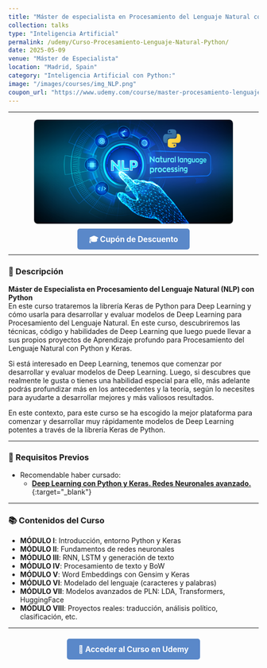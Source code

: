 ```yaml
---
title: "Máster de especialista en Procesamiento del Lenguaje Natural con Python"
collection: talks
type: "Inteligencia Artificial"
permalink: /udemy/Curso-Procesamiento-Lenguaje-Natural-Python/
date: 2025-05-09
venue: "Máster de Especialista"
location: "Madrid, Spain"
category: "Inteligencia Artificial con Python:"
image: "/images/courses/img_NLP.png"
coupon_url: "https://www.udemy.com/course/master-procesamiento-lenguaje-natural-nlp-python/?couponCode=AGO_2025"
---
```


<script type="application/ld+json">
{
  "@context": "https://schema.org",
  "@type": "Course",
  "name": "Máster de especialista en Procesamiento del Lenguaje Natural con Python",
  "description": "Máster en NLP con redes neuronales y deep learning en Python. Incluye proyectos con RNN, LSTM, Transformers y HuggingFace.",
  "provider": {
    "@type": "Organization",
    "name": "Udemy",
    "sameAs": "https://www.udemy.com"
  },
  "educationalCredentialAwarded": "Certificado de finalización",
  "inLanguage": "es",
  "url": "https://www.udemy.com/course/master-procesamiento-lenguaje-natural-nlp-python/?couponCode=AGO_2025",
  "image": "https://www.manuelcastillo.eu/images/courses/img_NLP.png",
  "offers": {
    "@type": "Offer",
    "url": "https://www.udemy.com/course/master-procesamiento-lenguaje-natural-nlp-python/?couponCode=AGO_2025",
    "priceCurrency": "USD",
    "price": "12.00",
    "availability": "https://schema.org/InStock",
    "validFrom": "2025-04-01",
    "category": "Education"
  },
  "hasCourseInstance": {
    "@type": "CourseInstance",
    "name": "Máster de especialista en Procesamiento del Lenguaje Natural con Python",
    "courseMode": "online",
    "courseWorkload": "PT30H",
    "inLanguage": "es",
    "startDate": "2025-05-09",
    "endDate": "2025-12-31",
    "eventAttendanceMode": "https://schema.org/OnlineEventAttendanceMode",
    "eventStatus": "https://schema.org/EventScheduled",
    "location": {
      "@type": "VirtualLocation",
      "url": "https://www.udemy.com"
    },
    "organizer": {
      "@type": "Organization",
      "name": "Udemy",
      "url": "https://www.udemy.com"
    },
    "performer": {
      "@type": "Person",
      "name": "Manuel Castillo-Cara"
    },
    "offers": {
      "@type": "Offer",
      "url": "https://www.udemy.com/course/master-procesamiento-lenguaje-natural-nlp-python/?couponCode=AGO_2025",
      "priceCurrency": "USD",
      "price": "12.00",
      "availability": "https://schema.org/InStock",
      "validFrom": "2025-04-01",
      "category": "Education"
    }
  }
}
</script>

<style>
.boton-udemy {
  background-color: #5a88c9;
  color: white;
  padding: 0.75em 1.5em;
  text-decoration: none !important;
  font-weight: bold;
  border-radius: 5px;
  font-size: 1.1em;
  transition: background-color 0.3s ease;
}
.boton-udemy:hover {
  background-color: #4e7abf;
  text-decoration: none !important;
}
.page__taxonomy {
  display: none !important;
}
</style>

---

<div style="text-align: center;">
  <img src="/images/courses/img_NLP.png" alt="Máster en NLP con Python" width="400" style="border-radius: 8px; border: 1px solid #ccc; margin-bottom: 1rem;">
</div>

<div style="text-align: center; margin-bottom: 1rem;">
  <a href="https://www.udemy.com/course/master-procesamiento-lenguaje-natural-nlp-python/?couponCode=AGO_2025" target="_blank" class="boton-udemy">
    🎓 Cupón de Descuento
  </a>
</div>

---

### 📘 Descripción

**Máster de Especialista en Procesamiento del Lenguaje Natural (NLP) con Python**  
En este curso trataremos la librería Keras de Python para Deep Learning y cómo usarla para desarrollar y evaluar modelos de Deep Learning para Procesamiento del Lenguaje Natural. En este curso, descubriremos las técnicas, código y habilidades de Deep Learning que luego puede llevar a sus propios proyectos de Aprendizaje profundo para Procesamiento del Lenguaje Natural con Python y Keras. 

Si está interesado en Deep Learning, tenemos que comenzar por desarrollar y evaluar modelos de Deep Learning. Luego, si descubres que realmente le gusta o tienes una habilidad especial para ello, más adelante podrás profundizar más en los antecedentes y la teoría, según lo necesites para ayudarte a desarrollar mejores y más valiosos resultados.

En este contexto, para este curso se ha escogido la mejor plataforma para comenzar y desarrollar muy rápidamente modelos de Deep Learning potentes a través de la librería Keras de Python.

---

### 🧠 Requisitos Previos

- Recomendable haber cursado:
  - [**Deep Learning con Python y Keras. Redes Neuronales avanzado.**](https://www.udemy.com/course/deep-learning-con-keras/?couponCode=AGO_2025){:target="_blank"}

---

### 📚 Contenidos del Curso

- **MÓDULO I**: Introducción, entorno Python y Keras  
- **MÓDULO II**: Fundamentos de redes neuronales  
- **MÓDULO III**: RNN, LSTM y generación de texto  
- **MÓDULO IV**: Procesamiento de texto y BoW  
- **MÓDULO V**: Word Embeddings con Gensim y Keras  
- **MÓDULO VI**: Modelado del lenguaje (caracteres y palabras)  
- **MÓDULO VII**: Modelos avanzados de PLN: LDA, Transformers, HuggingFace  
- **MÓDULO VIII**: Proyectos reales: traducción, análisis político, clasificación, etc.

---

<div style="text-align: center; margin-top: 2rem;">
  <a href="https://www.udemy.com/course/master-procesamiento-lenguaje-natural-nlp-python/?couponCode=AGO_2025" target="_blank" class="boton-udemy">
    🚀 Acceder al Curso en Udemy
  </a>
</div>
